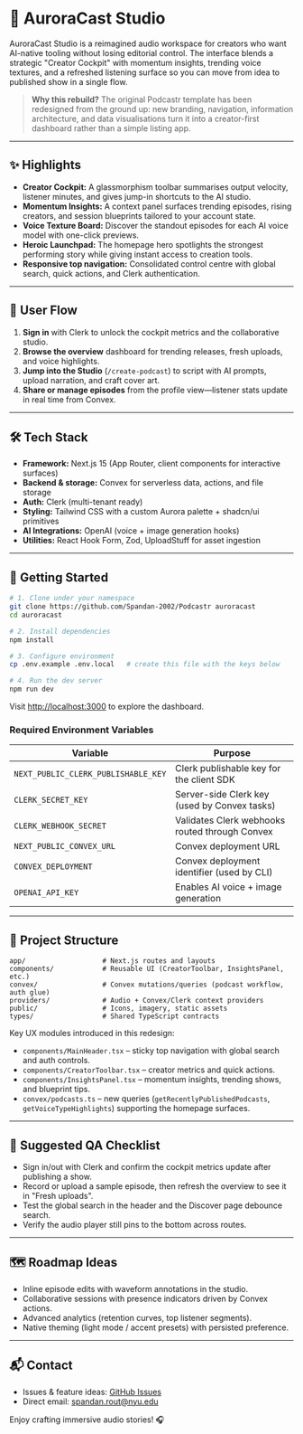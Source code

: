 # 🌌 AuroraCast Studio

AuroraCast Studio is a reimagined audio workspace for creators who want AI-native tooling without losing editorial control. The interface blends a strategic "Creator Cockpit" with momentum insights, trending voice textures, and a refreshed listening surface so you can move from idea to published show in a single flow.

> **Why this rebuild?** The original Podcastr template has been redesigned from the ground up: new branding, navigation, information architecture, and data visualisations turn it into a creator-first dashboard rather than a simple listing app.

---

## ✨ Highlights
- **Creator Cockpit:** A glassmorphism toolbar summarises output velocity, listener minutes, and gives jump-in shortcuts to the AI studio.
- **Momentum Insights:** A context panel surfaces trending episodes, rising creators, and session blueprints tailored to your account state.
- **Voice Texture Board:** Discover the standout episodes for each AI voice model with one-click previews.
- **Heroic Launchpad:** The homepage hero spotlights the strongest performing story while giving instant access to creation tools.
- **Responsive top navigation:** Consolidated control centre with global search, quick actions, and Clerk authentication.

---

## 🧭 User Flow
1. **Sign in** with Clerk to unlock the cockpit metrics and the collaborative studio.
2. **Browse the overview** dashboard for trending releases, fresh uploads, and voice highlights.
3. **Jump into the Studio** (`/create-podcast`) to script with AI prompts, upload narration, and craft cover art.
4. **Share or manage episodes** from the profile view—listener stats update in real time from Convex.

---

## 🛠️ Tech Stack
- **Framework:** Next.js 15 (App Router, client components for interactive surfaces)
- **Backend & storage:** Convex for serverless data, actions, and file storage
- **Auth:** Clerk (multi-tenant ready)
- **Styling:** Tailwind CSS with a custom Aurora palette + shadcn/ui primitives
- **AI Integrations:** OpenAI (voice + image generation hooks)
- **Utilities:** React Hook Form, Zod, UploadStuff for asset ingestion

---

## 🚀 Getting Started
```bash
# 1. Clone under your namespace
git clone https://github.com/Spandan-2002/Podcastr auroracast
cd auroracast

# 2. Install dependencies
npm install

# 3. Configure environment
cp .env.example .env.local   # create this file with the keys below

# 4. Run the dev server
npm run dev
```
Visit <http://localhost:3000> to explore the dashboard.

### Required Environment Variables
| Variable | Purpose |
| --- | --- |
| `NEXT_PUBLIC_CLERK_PUBLISHABLE_KEY` | Clerk publishable key for the client SDK |
| `CLERK_SECRET_KEY` | Server-side Clerk key (used by Convex tasks) |
| `CLERK_WEBHOOK_SECRET` | Validates Clerk webhooks routed through Convex |
| `NEXT_PUBLIC_CONVEX_URL` | Convex deployment URL |
| `CONVEX_DEPLOYMENT` | Convex deployment identifier (used by CLI) |
| `OPENAI_API_KEY` | Enables AI voice + image generation |

---

## 🧱 Project Structure
```
app/                   # Next.js routes and layouts
components/            # Reusable UI (CreatorToolbar, InsightsPanel, etc.)
convex/                # Convex mutations/queries (podcast workflow, auth glue)
providers/             # Audio + Convex/Clerk context providers
public/                # Icons, imagery, static assets
types/                 # Shared TypeScript contracts
```

Key UX modules introduced in this redesign:
- `components/MainHeader.tsx` – sticky top navigation with global search and auth controls.
- `components/CreatorToolbar.tsx` – creator metrics and quick actions.
- `components/InsightsPanel.tsx` – momentum insights, trending shows, and blueprint tips.
- `convex/podcasts.ts` – new queries (`getRecentlyPublishedPodcasts`, `getVoiceTypeHighlights`) supporting the homepage surfaces.

---

## 🧪 Suggested QA Checklist
- Sign in/out with Clerk and confirm the cockpit metrics update after publishing a show.
- Record or upload a sample episode, then refresh the overview to see it in "Fresh uploads".
- Test the global search in the header and the Discover page debounce search.
- Verify the audio player still pins to the bottom across routes.

---

## 🗺️ Roadmap Ideas
- Inline episode edits with waveform annotations in the studio.
- Collaborative sessions with presence indicators driven by Convex actions.
- Advanced analytics (retention curves, top listener segments).
- Native theming (light mode / accent presets) with persisted preference.

---

## 📬 Contact
- Issues & feature ideas: [GitHub Issues](https://github.com/Spandan-2002/AuroraCast/issues)
- Direct email: [spandan.rout@nyu.edu](mailto:spandan.rout@nyu.edu)

Enjoy crafting immersive audio stories! 🎧
